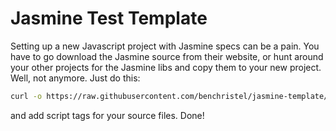 # Jasmine Test Template

Setting up a new Javascript project with Jasmine specs can be a pain. You have to go download the Jasmine source from their website, or hunt around your other projects for the Jasmine libs and copy them to your new project. Well, not anymore. Just do this:

```bash
curl -o https://raw.githubusercontent.com/benchristel/jasmine-template/master/spec.html spec.html
```

and add script tags for your source files. Done!
